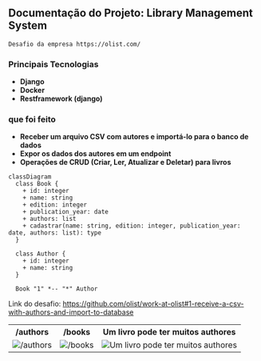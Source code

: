 ## Documentação do Projeto: Library Management System

    Desafio da empresa https://olist.com/

### Principais Tecnologias
 - **Django**
 - **Docker**
 - **Restframework (django)**

### que foi feito 
-    **Receber um arquivo CSV com autores e importá-lo para o banco de dados**
-    **Expor os dados dos autores em um endpoint**
-    **Operações de CRUD (Criar, Ler, Atualizar e Deletar) para livros**


```mermaid
classDiagram
  class Book {
    + id: integer
    + name: string
    + edition: integer
    + publication_year: date
    + authors: list
    + cadastrar(name: string, edition: integer, publication_year: date, authors: list): type
  }

  class Author {
    + id: integer
    + name: string
  }

  Book "1" *-- "*" Author
```



<table>
    <tr>
        <th>/authors</th>
        <th>/books</th>
        <th>Um livro pode ter muitos authores</th>
    </tr>
    <tr>
        <td><img src="https://github.com/MatheuslFavaretto/library-olist/assets/116848225/ca729aea-8861-48d9-9944-9a4dc86325f3" alt="/authors"></td>
        <td><img src="https://github.com/MatheuslFavaretto/library-olist/assets/116848225/0ae744c1-7296-4a6c-8b48-b79f139b9f62" alt="/books"></td>
        <td><img src="https://github.com/MatheuslFavaretto/library-olist/assets/116848225/c00ea24c-da7a-48e3-a21a-4436968c23fe" alt="Um livro pode ter muitos authores"></td>
    </tr>
    <tr>






Link do desafio: https://github.com/olist/work-at-olist#1-receive-a-csv-with-authors-and-import-to-database

